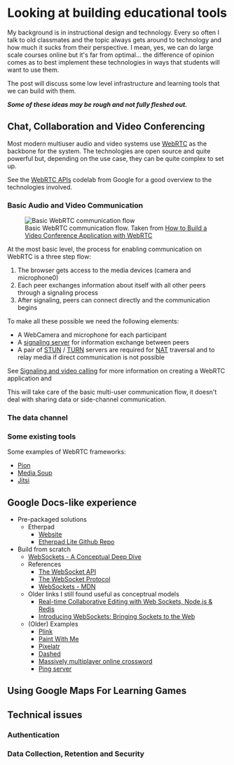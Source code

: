 # Looking at building educational tools

My background is in instructional design and technology. Every so often I talk to old classmates and the topic always gets around to technology and how much it sucks from their perspective. I mean, yes, we can do large scale courses online but it's far from optimal... the difference of opinion comes as to best implement these technologies in ways that students will want to use them.

The post will discuss some low level infrastructure and learning tools that we can build with them.

**_Some of these ideas may be rough and not fully fleshed out._**

## Chat, Collaboration and Video Conferencing

Most modern multiuser audio and video systems use [WebRTC](https://webrtc.org/) as the backbone for the system. The technologies are open source and quite powerful but, depending on the use case, they can be quite complex to set up.

See the [WebRTC APIs](https://webrtc.org/getting-started/overview) codelab from Google for a good overview to the technologies involved.

### Basic Audio and Video Communication

<figure>
  <img src="https://res.cloudinary.com/dfh6ihzvj/images/v1628728912/publishing-project.rivendellweb.net/webrtc-1/webrtc-1.png?_i=AA" alt="Basic WebRTC communication flow">
  <figcaption>Basic WebRTC communication flow. Taken from <a href="https://webrtc.ventures/2018/07/tutorial-build-video-conference-application-webrtc-2/">How to Build a Video Conference Application with WebRTC</a></figcaption>
</figure>

At the most basic level, the process for enabling communication on WebRTC is a three step flow:

1. The browser gets access to the media devices (camera and microphone0)
2. Each peer exchanges information about itself with all other peers through a signaling process
3. After signaling, peers can connect directly and the communication begins

To make all these possible we need the following elements:

* A WebCamera and microphone for each participant
* A [signaling server](https://webrtc.ventures/2018/07/tutorial-build-video-conference-application-webrtc-2/) for information exchange between peers
* A pair of [STUN](https://en.wikipedia.org/wiki/STUN) / [TURN](https://en.wikipedia.org/wiki/Traversal_Using_Relays_around_NAT) servers are required for [NAT](https://en.wikipedia.org/wiki/Network_address_translation) traversal and to relay media if direct communication is not possible

See [Signaling and video calling](https://developer.mozilla.org/en-US/docs/Web/API/WebRTC_API/Signaling_and_video_calling) for more information on creating a WebRTC application and 

This will take care of the basic multi-user communication flow, it doesn't deal with sharing data or side-channel communication.

### The data channel

### Some existing tools

Some examples of WebRTC frameworks:

* [Pion](https://github.com/pion/webrtc)
* [Media Soup](https://github.com/versatica/mediasoup/)
* [Jitsi](https://github.com/jitsi/jitsi)

## Google Docs-like experience

* Pre-packaged solutions
  * Etherpad
    * [Website](https://etherpad.org/)
    * [Etherpad Lite Github Repo](https://github.com/ether/etherpad-lite)
* Build from scratch
  * [WebSockets - A Conceptual Deep Dive](https://ably.com/topic/websockets)
  * References
    * [The WebSocket API](http://dev.w3.org/html5/websockets/)
    * [The WebSocket Protocol](http://tools.ietf.org/html/draft-ietf-hybi-thewebsocketprotocol-03)
    * [WebSockets - MDN](https://developer.mozilla.org/en/WebSockets)
  * Older links I still found useful as conceptrual models
    * [Real-time Collaborative Editing with Web Sockets, Node.js & Redis](https://www.laktek.com/2010/05/25/real-time-collaborative-editing-with-websockets-node-js-redis/)
    * [Introducing WebSockets: Bringing Sockets to the Web](https://www.html5rocks.com/en/tutorials/websockets/basics/)
  * (Older) Examples
    * [Plink](http://labs.dinahmoe.com/plink/)
    * [Paint With Me](http://paintwith.me/)
    * [Pixelatr](http://connorhd.co.uk/project/pixelatr/)
    * [Dashed](http://www.dashed.com/)
    * [Massively multiplayer online crossword](http://scrabb.ly/)
    * [Ping server](http://www.websockets.org/echo.html)

## Using Google Maps For Learning Games

## Technical issues

### Authentication

### Data Collection, Retention and Security
